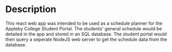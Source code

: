 <h1>Description</h1>
This react web app was intended to be used as a schedule planner for the Appleby College Student Portal. The students' general schedule would be detailed in the app and stored in an SQL database. The student portal would then query a seperate NodeJS web server to get the schedule data from the database. 
